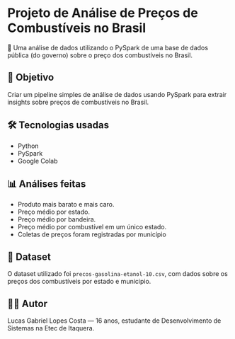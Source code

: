 # Projeto de Análise de Preços de Combustíveis no Brasil
📌 Uma análise de dados utilizando o PySpark de uma base de dados pública (do governo) sobre o preço dos combustíveis no Brasil.

## 🎯 Objetivo
Criar um pipeline simples de análise de dados usando PySpark para extrair insights sobre preços de combustíveis no Brasil.

## 🛠️ Tecnologias usadas
- Python
- PySpark
- Google Colab

## 📊 Análises feitas
- Produto mais barato e mais caro.
- Preço médio por estado.
- Preço médio por bandeira.
- Preço médio por combustível em um único estado.
- Coletas de preços foram registradas por município

## 📎 Dataset
O dataset utilizado foi `precos-gasolina-etanol-10.csv`, com dados sobre os preços dos combustíveis por estado e municipio.

## 👨‍💻 Autor
Lucas Gabriel Lopes Costa — 16 anos, estudante de Desenvolvimento de Sistemas na Etec de Itaquera.
